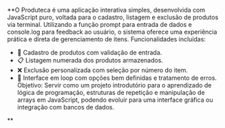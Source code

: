 **O Produteca é uma aplicação interativa simples, desenvolvida com JavaScript puro, voltada para o cadastro, listagem e exclusão de produtos via terminal. Utilizando a função prompt para entrada de dados e console.log para feedback ao usuário, o sistema oferece uma experiência prática e direta de gerenciamento de itens.
Funcionalidades incluídas:
- 📌 Cadastro de produtos com validação de entrada.
- 📋 Listagem numerada dos produtos armazenados.
- ❌ Exclusão personalizada com seleção por número do item.
- 🔁 Interface em loop com opções bem definidas e tratamento de erros.
Objetivo:
Servir como um projeto introdutório para o aprendizado de lógica de programação, estruturas de repetição e manipulação de arrays em JavaScript, podendo evoluir para uma interface gráfica ou integração com bancos de dados.


**
